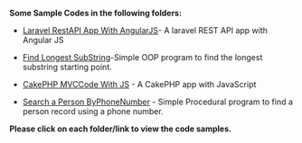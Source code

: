 
**Some Sample Codes in the following folders:**

* [Laravel RestAPI App With AngularJS](https://github.com/sarulse/SampleCode/blob/master/productlaravelapp/readme.md)- A laravel REST API app with Angular JS

* [Find Longest SubString](https://github.com/sarulse/SampleCode/blob/master/FindLongestSubString/README.md)-Simple OOP program to find the longest substring starting point.

* [CakePHP MVCCode With JS](https://github.com/sarulse/SampleCode/blob/master/CakePHPMVCcodewithJS/README.md) - A CakePHP app with JavaScript

* [Search a Person ByPhoneNumber](https://github.com/sarulse/SampleCode/blob/master/SearchPersonByPhoneNumber/README.md) - Simple Procedural program to find a person record using a phone number.

__Please click on each folder/link to view the code samples.__
